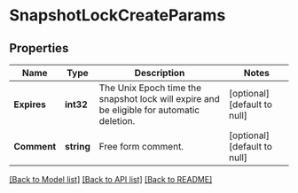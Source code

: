 # SnapshotLockCreateParams

## Properties
Name | Type | Description | Notes
------------ | ------------- | ------------- | -------------
**Expires** | **int32** | The Unix Epoch time the snapshot lock will expire and be eligible for automatic deletion. | [optional] [default to null]
**Comment** | **string** | Free form comment. | [optional] [default to null]

[[Back to Model list]](../README.md#documentation-for-models) [[Back to API list]](../README.md#documentation-for-api-endpoints) [[Back to README]](../README.md)


